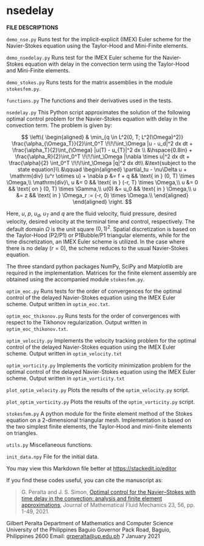 # nsedelay

**FILE DESCRIPTIONS**

``demo_nse.py``
Runs test for the implicit-explicit (IMEX) Euler scheme for the Navier-Stokes
equation using the Taylor-Hood and Mini-Finite elements.


``demo_nsedelay.py``
Runs test for the IMEX Euler scheme for the Navier-Stokes equation with delay
in the convection term using the Taylor-Hood and Mini-Finite elements.


``demo_stokes.py``
Runs tests for the matrix assemblies in the module ``stokesfem.py``.


``functions.py``
The functions and their derivatives used in the tests.


``nsedelay.py``
This Python script approximates the solution of the following optimal control
problem for the Navier-Stokes equation with delay in the convection term.
The problem is given by:

$$
	\left\{
	\begin{aligned}
	& \min_{q \in L^2(0, T; L^2(\Omega)^2)}
	\frac{\alpha_{\Omega_T}}{2}\int_0^T \!\!\!\int_\Omega
	|u - u_d|^2 dx dt
	+ \frac{\alpha_T}{2}\int_{\Omega} |u(T) - u_{T}|^2 dx \\
	&\hspace{0.8in} + \frac{\alpha_R}{2}\int_0^T \!\!\!\int_\Omega
	|\nabla \times u|^2 dx dt +
	\frac{\alpha}{2}
	\int_0^T \!\!\!\int_\Omega |q|^2 dx dt\\
	&\text{subject to the state equation}\\
	&\qquad
	\begin{aligned}
	\partial_tu - \nu\Delta u + \mathrm{div} (u^r \otimes u) + \nabla p
	&= f + q && \text{ in } (0, T) \times \Omega,\\
	 \mathrm{div}\, u &= 0 && \text{ in } (-r, T) \times \Omega,\\
	u &= 0 && \text{ on } (0, T) \times \Gamma,\\
	u(0) &= u_0 && \text{ in } \Omega,\\
	u &= z && \text{ in } \Omega_r := (-r, 0) \times \Omega.\\
	\end{aligned}
	\end{aligned}
	\right.
$$

Here, $u$, $p$, $u_d$, $u_T$ and $q$ are the fluid velocity, fluid pressure,
desired velocity, desired velocity at the terminal time and control, respectively.
The default domain $\Omega$ is the unit square $(0, 1)^2$. Spatial discretization
is based on the Taylor-Hood (P2/P1) or P1Bubble/P1 triangular elements, while
for the time discretization, an IMEX Euler scheme is utilized. In the case where
there is no delay ($r = 0$), the scheme reduces to the usual Navier-Stokes equation.

The three standard python packages NumPy, SciPy and Matplotlib are required in
the implementation. Matrices for the finite element assembly are obtained using
the accompanied module ``stokesfem.py``.


``optim_eoc.py``
Runs tests for the order of convergences for the optimal control of the delayed
Navier-Stokes equation using the IMEX Euler scheme. Output written in
``optim_eoc.txt``.


``optim_eoc_thikonov.py``
Runs tests for the order of convergences with respect to the Tikhonov
regularization. Output written in ``optim_eoc_thikonov.txt``.


``optim_velocity.py``
Implements the velocity tracking problem for the optimal control of the delayed
Navier-Stokes equation using the IMEX Euler scheme. Output written in
``optim_velocity.txt``


``optim_vorticity.py``
Implements the vorticity minimization problem for the optimal control of the
delayed Navier-Stokes equation using the IMEX Euler scheme. Output written in
``optim_vorticity.txt``


``plot_optim_velocity.py``
Plots the results of the ``optim_velocity.py`` script.


``plot_optim_vorticity.py``
Plots the results of the ``optim_vorticity.py`` script.


``stokesfem.py``
A python module for the finite element method of the Stokes equation on a
2-dimensional triangular mesh. Implementation is based on the two simplest
finite elements, the Taylor-Hood and mini-finite elements on triangles.


``utils.py``
Miscellaneous functions.


``init_data.npy``
File for the initial data.

You may view this Markdown file better at https://stackedit.io/editor

If you find these codes useful, you can cite the manuscript as:
> G. Peralta and J. S. Simon, [Optimal control for the Navier–Stokes with time delay in the convection: analysis and finite element approximations](https://link.springer.com/article/10.1007/s00021-021-00577-z), Journal of Mathematical Fluid Mechanics 23, 56, pp. 1-49, 2021. 

Gilbert Peralta
Department of Mathematics and Computer Science
University of the Philippines Baguio
Governor Pack Road, Baguio, Philippines 2600
Email: grperalta@up.edu.ph
7 January 2021
